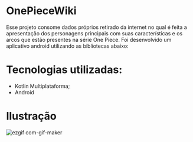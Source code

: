# OnePieceWiki
Esse projeto consome dados próprios retirado da internet no qual é feita a apresentação dos personagens principais com suas características e os arcos que estão presentes na série One Piece. Foi desenvolvido um aplicativo android utilizando as bibliotecas abaixo:

# Tecnologias utilizadas:
 - Kotlin Multiplataforma;
 - Android 
 
 # Ilustração

![ezgif com-gif-maker](https://user-images.githubusercontent.com/98789294/198398070-8cf6d299-9524-4ee4-919e-f6371f8e8d1e.gif)
